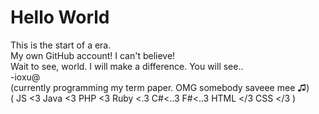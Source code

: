 # Hello World
This is the start of a era.<br>
My own GitHub account! I can't believe!<br>
Wait to see, world. I will make a difference. You will see..<br>
-ioxu@<br>
(currently programming my term paper. OMG somebody saveee mee ♫)<br>
( JS <3 Java <3 PHP <3 Ruby <.3 C#<..3 F#<..3 HTML </3 CSS </3 )<br>
